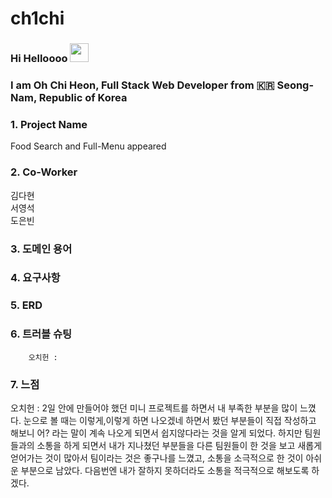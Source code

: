 # ch1chi

### Hi Helloooo <img src="https://raw.githubusercontent.com/MartinHeinz/MartinHeinz/master/wave.gif" width="30px">
### I am Oh Chi Heon, Full Stack Web Developer from :kr: Seong-Nam, Republic of Korea 

### 1. Project Name

Food Search and Full-Menu appeared

### 2. Co-Worker

김다현 <br/>
서영석 <br/>
도은빈 <br/>

### 3. 도메인 용어

### 4. 요구사항


### 5. ERD


### 6. 트러블 슈팅
        오치헌 : 

### 7. 느점

오치헌 : 2일 안에 만들어야 했던 미니 프로젝트를 하면서 내 부족한 부분을 많이 느꼈다. 눈으로 볼 때는 이렇게,이렇게 하면 나오겠네 하면서 봤던 부분들이
         직접 작성하고 해보니 어? 라는 말이 계속 나오게 되면서 쉽지않다라는 것을 알게 되었다. 하지만 팀원들과의 소통을 하게 되면서 내가 지나쳤던 부분들을
         다른 팀원들이 한 것을 보고 새롭게 얻어가는 것이 많아서 팀이라는 것은 좋구나를 느꼈고, 소통을 소극적으로 한 것이 아쉬운 부분으로 남았다.
         다음번엔 내가 잘하지 못하더라도 소통을 적극적으로 해보도록 하겠다.
